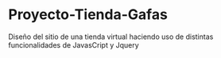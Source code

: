 # Proyecto-Tienda-Gafas
Diseño del sitio de una tienda virtual haciendo uso de distintas funcionalidades de JavasCript y Jquery
